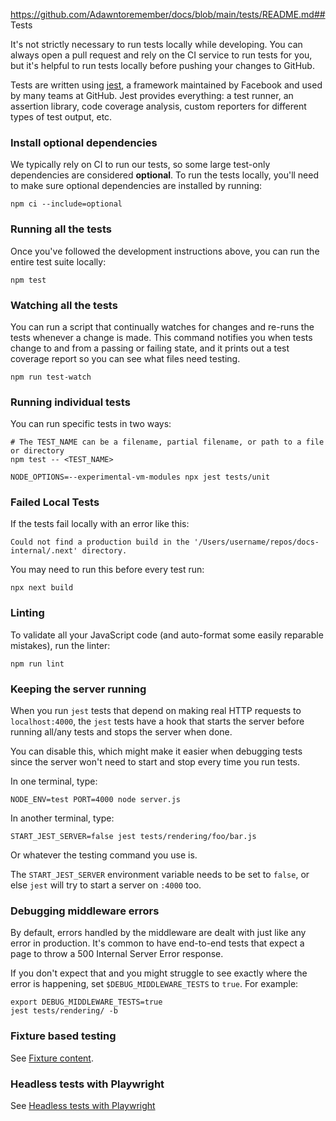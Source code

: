 https://github.com/Adawntoremember/docs/blob/main/tests/README.md## Tests

It's not strictly necessary to run tests locally while developing. You can
always open a pull request and rely on the CI service to run tests for you,
but it's helpful to run tests locally before pushing your changes to
GitHub.

Tests are written using [jest](https://ghub.io/jest), a framework maintained
by Facebook and used by many teams at GitHub.
Jest provides everything: a test runner, an assertion library, code coverage analysis,
custom reporters for different types of test output, etc.

### Install optional dependencies

We typically rely on CI to run our tests, so some large test-only
dependencies are considered **optional**. To run the tests locally, you'll
need to make sure optional dependencies are installed by running:

```shell
npm ci --include=optional
```

### Running all the tests

Once you've followed the development instructions above, you can run the entire
test suite locally:

```shell
npm test
```

### Watching all the tests

You can run a script that continually watches for changes and
re-runs the tests whenever a change is made. This command notifies you
when tests change to and from a passing or failing state, and it prints
out a test coverage report so you can see what files need testing.

```shell
npm run test-watch
```

### Running individual tests

You can run specific tests in two ways:

```shell
# The TEST_NAME can be a filename, partial filename, or path to a file or directory
npm test -- <TEST_NAME>

NODE_OPTIONS=--experimental-vm-modules npx jest tests/unit
```

### Failed Local Tests

If the tests fail locally with an error like this:

`Could not find a production build in the '/Users/username/repos/docs-internal/.next' directory.`

You may need to run this before every test run:

```shell
npx next build
```

### Linting

To validate all your JavaScript code (and auto-format some easily reparable mistakes),
run the linter:

```shell
npm run lint
```

### Keeping the server running

When you run `jest` tests that depend on making real HTTP requests
to `localhost:4000`, the `jest` tests have a hook that starts the
server before running all/any tests and stops the server when done.

You can disable this, which might make it easier when debugging tests
since the server won't need to start and stop every time you run tests.

In one terminal, type:

```shell
NODE_ENV=test PORT=4000 node server.js
```

In another terminal, type:

```shell
START_JEST_SERVER=false jest tests/rendering/foo/bar.js
```

Or whatever the testing command you use is.

The `START_JEST_SERVER` environment variable needs to be set to `false`, or else `jest` will try to start
a server on `:4000` too.

### Debugging middleware errors

By default, errors handled by the middleware are dealt with just like
any error in production. It's common to have end-to-end tests that expect
a page to throw a 500 Internal Server Error response.

If you don't expect that and you might struggle to see exactly where the
error is happening, set `$DEBUG_MIDDLEWARE_TESTS` to `true`. For example:

```shell
export DEBUG_MIDDLEWARE_TESTS=true
jest tests/rendering/ -b
```

### Fixture based testing

See [Fixture content](./fixtures/README.md).

### Headless tests with Playwright

See [Headless tests with Playwright](./PLAYWRIGHT.md)
